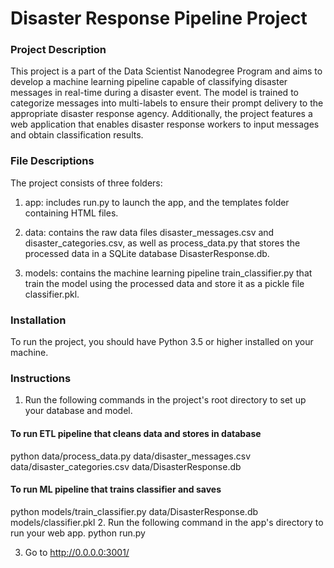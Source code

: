 # Disaster Response Pipeline Project

### Project Description

This project is a part of the Data Scientist Nanodegree Program and 
aims to develop a machine learning pipeline capable of classifying 
disaster messages in real-time during a disaster event. 
The model is trained to categorize messages into multi-labels 
to ensure their prompt delivery to the appropriate disaster response agency. 
Additionally, the project features a web application that enables disaster response workers 
to input messages and obtain classification results.

### File Descriptions

The project consists of three folders:

1. app: includes run.py to launch the app, and the templates folder containing HTML files.

2. data: contains the raw data files disaster_messages.csv and disaster_categories.csv, 
as well as process_data.py that stores the processed data in a SQLite database DisasterResponse.db. 

3. models: contains the machine learning pipeline train_classifier.py that train the model using 
the processed data and store it as a pickle file classifier.pkl. 


### Installation

To run the project, you should have Python 3.5 or higher installed on your machine.


### Instructions

 1. Run the following commands in the project's root directory to set up your database and model.
 #### To run ETL pipeline that cleans data and stores in database 
python data/process_data.py data/disaster_messages.csv data/disaster_categories.csv data/DisasterResponse.db
 #### To run ML pipeline that trains classifier and saves 
python models/train_classifier.py data/DisasterResponse.db models/classifier.pkl
 2. Run the following command in the app's directory to run your web app. 
 python run.py
 
 3. Go to http://0.0.0.0:3001/
